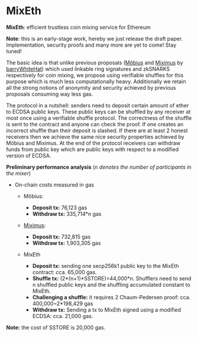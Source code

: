 # MixEth
**MixEth**: efficient trustless coin mixing service for Ethereum

**Note**: this is an early-stage work, hereby we just release the draft paper. Implementation, security proofs and many more are yet to come! Stay tuned!

The basic idea is that unlike previous proposals ([Möbius](https://eprint.iacr.org/2017/881.pdf) and [Miximus](https://github.com/barryWhiteHat/miximus) by [barryWhiteHat](https://github.com/barryWhiteHat)) which used linkable ring signatures and zkSNARKS respectively for coin mixing, we propose using verifiable shuffles for this purpose which is much less computationally heavy. Additionally we retain all the strong notions of anonymity and security achieved by previous proposals consuming way less gas.

The protocol in a nutshell: senders need to deposit certain amount of ether to ECDSA public keys. These public keys can be shuffled by any receiver at most once using a verifiable shuffle protocol. The correctness of the shuffle is sent to the contract and anyone can check the proof. If one creates an incorrect shuffle than their deposit is slashed. If there are at least 2 honest receivers then we achieve the same nice security properties achieved by Möbius and Miximus. At the end of the protocol receivers can withdraw funds from public key which are public keys with respect to a modified version of ECDSA.

**Preliminary performance analysis** (_n denotes the number of participants in the mixer_)

* On-chain costs measured in gas
    
    * Möbius: 
        * **Deposit tx:** 76,123 gas
        * **Withdraw tx:** 335,714\*n gas

    * [Miximus](https://www.reddit.com/r/ethereum/comments/8ss53z/miximus_zksnark_based_anonymous_transactions_is/): 
        * **Deposit tx:** 732,815 gas
        * **Withdraw tx:** 1,903,305 gas
    * MixEth
        * **Deposit tx:** sending one secp256k1 public key to the MixEth contract: cca. 65,000 gas. 
        * **Shuffle tx:** (2\*(n+1)\*SSTORE\)=44,000\*n. Shufflers need to send n shuffled public keys and the shuffling accumulated constant to MixEth.  
        * **Challenging a shuffle:** it requires 2 Chaum-Pedersen proof: cca. 400,000~2*198,429 gas
        * **Withdraw tx:** Sending a tx to MixEth signed using a modified ECDSA: cca. 21,000 gas.  
        
**Note:** the cost of SSTORE is 20,000 gas.
